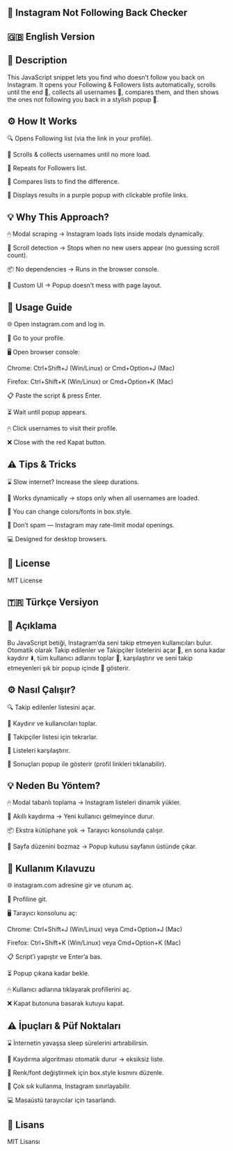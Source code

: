 ## 📸 Instagram Not Following Back Checker

## 🇬🇧 English Version

## 📜 Description
This JavaScript snippet lets you find who doesn’t follow you back on Instagram.
It opens your Following & Followers lists automatically, scrolls until the end 📜, collects all usernames 👤, compares them, and then shows the ones not following you back in a stylish popup 🎨.

## ⚙️ How It Works
🔍 Opens Following list (via the link in your profile).

📜 Scrolls & collects usernames until no more load.

🔁 Repeats for Followers list.

🔄 Compares lists to find the difference.

🎯 Displays results in a purple popup with clickable profile links.

## 💡 Why This Approach?
🖱 Modal scraping → Instagram loads lists inside modals dynamically.

🔄 Scroll detection → Stops when no new users appear (no guessing scroll count).

📦 No dependencies → Runs in the browser console.

🎨 Custom UI → Popup doesn’t mess with page layout.

## 📖 Usage Guide
🌐 Open instagram.com and log in.

👤 Go to your profile.

🖥 Open browser console:

Chrome: Ctrl+Shift+J (Win/Linux) or Cmd+Option+J (Mac)

Firefox: Ctrl+Shift+K (Win/Linux) or Cmd+Option+K (Mac)

📋 Paste the script & press Enter.

⏳ Wait until popup appears.

🖱 Click usernames to visit their profile.

❌ Close with the red Kapat button.

## ⚠️ Tips & Tricks
⌛ Slow internet? Increase the sleep durations.

📜 Works dynamically → stops only when all usernames are loaded.

🎨 You can change colors/fonts in box.style.

📵 Don’t spam — Instagram may rate-limit modal openings.

💻 Designed for desktop browsers.

## 📜 License
MIT License

## 🇹🇷 Türkçe Versiyon
## 📜 Açıklama
Bu JavaScript betiği, Instagram’da seni takip etmeyen kullanıcıları bulur.
Otomatik olarak Takip edilenler ve Takipçiler listelerini açar 📜, en sona kadar kaydırır ⬇️, tüm kullanıcı adlarını toplar 👤, karşılaştırır ve seni takip etmeyenleri şık bir popup içinde 🎨 gösterir.

## ⚙️ Nasıl Çalışır?
🔍 Takip edilenler listesini açar.

📜 Kaydırır ve kullanıcıları toplar.

🔁 Takipçiler listesi için tekrarlar.

🔄 Listeleri karşılaştırır.

🎯 Sonuçları popup ile gösterir (profil linkleri tıklanabilir).

## 💡 Neden Bu Yöntem?
🖱 Modal tabanlı toplama → Instagram listeleri dinamik yükler.

🔄 Akıllı kaydırma → Yeni kullanıcı gelmeyince durur.

📦 Ekstra kütüphane yok → Tarayıcı konsolunda çalışır.

🎨 Sayfa düzenini bozmaz → Popup kutusu sayfanın üstünde çıkar.

## 📖 Kullanım Kılavuzu
🌐 instagram.com adresine gir ve oturum aç.

👤 Profiline git.

🖥 Tarayıcı konsolunu aç:

Chrome: Ctrl+Shift+J (Win/Linux) veya Cmd+Option+J (Mac)

Firefox: Ctrl+Shift+K (Win/Linux) veya Cmd+Option+K (Mac)

📋 Script’i yapıştır ve Enter’a bas.

⏳ Popup çıkana kadar bekle.

🖱 Kullanıcı adlarına tıklayarak profillerini aç.

❌ Kapat butonuna basarak kutuyu kapat.

## ⚠️ İpuçları & Püf Noktaları
⌛ İnternetin yavaşsa sleep sürelerini artırabilirsin.

📜 Kaydırma algoritması otomatik durur → eksiksiz liste.

🎨 Renk/font değiştirmek için box.style kısmını düzenle.

📵 Çok sık kullanma, Instagram sınırlayabilir.

💻 Masaüstü tarayıcılar için tasarlandı.

## 📜 Lisans
MIT Lisansı
